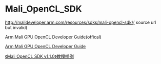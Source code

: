 # Mali_OpenCL_SDK
http://malideveloper.arm.com/resources/sdks/mali-opencl-sdk/( source url but invalid)

[Arm Mali GPU OpenCL Developer Guide(offical)](https://developer.arm.com/documentation/101574/0411/?lang=en)

[Arm Mali GPU OpenCL Developer Guide](https://blog.csdn.net/chengyq116/article/details/107887212)

[《Mali OpenCL SDK v1.1.0》教程样例](https://blog.csdn.net/cloud_desktop/category_1877145.html)
